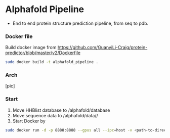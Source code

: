 # Alphafold Pipeline
- End to end protein structure prediction pipeline, from seq to pdb. 

### Docker file
Build docker image from https://github.com/GuanyiLi-Craig/protein-predictor/blob/master/v2/Dockerfile

```bash
sudo docker build -t alphafold_pipeline .
```

### Arch

[pic]

### Start

1. Move HHBlist database to <path-to-this-git-directory>/alphafold/database
2. Move sequence data to <path-to-this-git-directory>/alphafold/data/<Target>/
3. Start Docker by 
```bash
sudo docker run -d -p 8888:8888 --gpus all --ipc=host -v <path-to-directory>/alphafold:/data alphafold_pipeline jupyter notebook --no-browser --ip=0.0.0.0 --allow-root --NotebookApp.token= --notebook-dir='/data'
```
